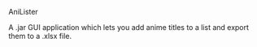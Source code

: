 AniLister

A .jar GUI application which lets you add anime titles to a list and export them to a .xlsx file.
